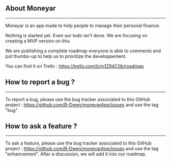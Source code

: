 ## About Moneyar

-----------
Moneyar is an app made to help people to manage their personal finance. 

Nothing is started yet. Even our todo isn't done. We are focusing on creating a MVP version on this.

We are publishing a complete roadmap  everyone is able to comments and put thumbs-up to help us to prioritize the developpement.

You can find it on Trello :  https://trello.com/b/m1Z94C0b/roadmap

## How to report a bug ?

----
To report a bug, please use the bug tracker associated to this GitHub project : https://github.com/B-Dwen/moneyarApp/issues and use the tag "bug"

## How to ask a feature ?

----
To ask a feature, please use the bug tracker associated to this GitHub project : https://github.com/B-Dwen/moneyarApp/issues and use the tag "enhancement". After a discussion, we will add it into our roadmap. 

